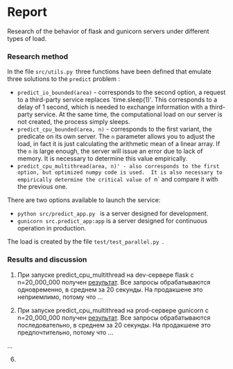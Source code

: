 # Report
Research of the behavior of flask and gunicorn servers under different types of load. 

### Research method

In the file `src/utils.py `three functions have been defined that emulate three solutions to the `predict` problem :
- `predict_io_bounded(area)` - corresponds to the second option, a request to a third-party service replaces `time.sleep(1)'. 
This corresponds to a delay of 1 second, which is needed to exchange information with a third-party service. 
At the same time, the computational load on our server is not created, the process simply sleeps. 
- `predict_cpu_bounded(area, n)` - corresponds to the first variant, the predicate on its own server. 
The `n` parameter allows you to adjust the load, in fact it is just calculating the arithmetic mean of a linear array. 
If the `n` is large enough, the server will issue an error due to lack of memory. 
It is necessary to determine this value empirically. 
- `predict_cpu_multithread(area, n)' - also corresponds to the first option, but optimized numpy code is used. 
It is also necessary to empirically determine the critical value of `n` and compare it with the previous one. 

There are two options available to launch the service: 
- `python src/predict_app.py ` is a server designed for development. 
- `gunicorn src.predict_app:app` is a server designed for continuous operation in production. 

The load is created by the file `test/test_parallel.py `.  


### Results and discussion
1) При запуске predict_cpu_multithread на dev-сервере flask с n=20_000_000 получен [результат](log/test_np_flask.txt). 
Все запросы обрабатываются одновременно, в среднем за 20 секунды. 
На продакшене это неприемлимо, потому что ... 

2) При запуске predict_cpu_multithread на prod-сервере gunicorn с n=20_000_000 получен [результат](log/test_np_flask.txt). 
Все запросы обрабатываются последовательно, в среднем за 20 секунды. 
На продакшене это предпочтительно, потому что ... 

...

6)
